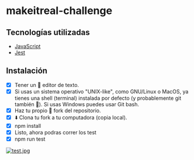 # makeitreal-challenge

## Tecnologías utilizadas

 * [JavaScript](https://developer.mozilla.org/es/docs/Web/JavaScript)
 * [Jest](https://jestjs.io/)

##  Instalación
- [x] Tener un 📝 editor de texto.
- [x] Si usas un sistema operativo "UNIX-like", como GNU/Linux o MacOS, ya tienes una shell (terminal) instalada por defecto (y probablemente git también 🐧). Si usas Windows puedes usar Git bash.
- [x] Haz tu propio 🍴 fork del repositorio.
- [x] ⬇️ Clona tu fork a tu computadora (copia local).
- [x] npm install
- [x] Listo, ahora podras correr los test
- [x] npm run test

[![test.jpg](https://i.postimg.cc/QN4yVsRh/test.jpg)](https://postimg.cc/YjF3scrs)
